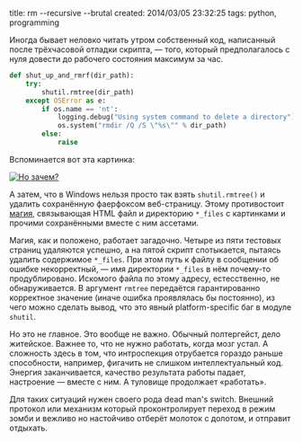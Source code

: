 title: rm --recursive --brutal
created: 2014/03/05 23:32:25
tags: python, programming

Иногда бывает неловко читать утром собственный код, написанный после трёхчасовой отладки скрипта, — того, который предполагалось с нуля довести до рабочего состояния максимум за час.

``` python
def shut_up_and_rmrf(dir_path):
    try:
        shutil.rmtree(dir_path)
    except OSError as e:
        if os.name == 'nt':
            logging.debug("Using system command to delete a directory")
            os.system("rmdir /Q /S \"%s\"" % dir_path)
        else:
            raise
```

Вспоминается вот эта картинка:

[![Но зачем?](http://media.drafts.cc/no-zachem.jpg)](http://borya-spec.livejournal.com/126307.html)

А затем, что в Windows нельзя просто так взять `shutil.rmtree()` и удалить сохранённую фаерфоксом веб-страницу. Этому противостоит [магия](http://msdn.microsoft.com/en-us/library/bb776887%28VS.85%29.aspx#connected), связывающая HTML файл и директорию `*_files` с картинками и прочими сохранёнными вместе с ним ассетами.

Магия, как и положено, работает загадочно. Четыре из пяти тестовых страниц удаляются успешно, а на пятой скрипт спотыкается, пытаясь удалить содержимое `*_files`. При этом путь к файлу в сообщении об ошибке некорректный, — имя директории `*_files` в нём почему-то продублировано. Искомого файла по этому адресу, естесственно, не обнаруживается. В аргумент `rmtree` передаётся гарантированно корректное значение (иначе ошибка проявлялась бы постоянно), из чего можно сделать вывод, что это явный platform-specific баг в модуле `shutil`.

Но это не главное. Это вообще не важно. Обычный полтергейст, дело житейское. Важнее то, что не нужно работать, когда мозг устал. А сложность здесь в том, что интроспекция отрубается гораздо раньше способности, например, фигачить не слишком интеллектуальный код. Энергия заканчивается, качество результата работы падает, настроение — вместе с ним. А туловище продолжает «работать».

Для таких ситуаций нужен своего рода dead man's switch. Внешний протокол или механизм который проконтролирует переход в режим зомби и вежливо но настойчиво отберёт молоток с долотом, и отправит отдыхать.
